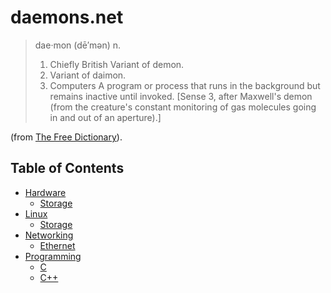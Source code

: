 # daemons.net

> dae·mon  (dē′mən)
> n.
> 1. Chiefly British Variant of demon.
> 2. Variant of daimon.
> 3. Computers A program or process that runs in the background but
>    remains inactive until invoked.
> [Sense 3, after Maxwell's demon (from the creature's constant
> monitoring of gas molecules going in and out of an aperture).]

(from [The Free Dictionary](http://tfd.com/daemon)).

## Table of Contents

 * [Hardware](hardware/)
	 * [Storage](hardware/storage/)
 * [Linux](linux/)
	 * [Storage](linux/storage/)
 * [Networking](networking/)
	 * [Ethernet](networking/ethernet/)
 * [Programming](programming/)
	 * [C](programming/c/)
	 * [C++](programming/c++/)
